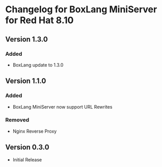 # Changelog for BoxLang MiniServer for Red Hat 8.10

## Version 1.3.0
### Added
* BoxLang update to 1.3.0

## Version 1.1.0
### Added
* BoxLang MiniServer now support URL Rewrites
### Removed
* Nginx Reverse Proxy

## Version 0.3.0

* Initial Release

